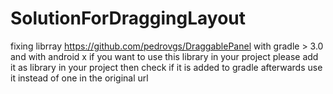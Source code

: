 # SolutionForDraggingLayout
fixing librray https://github.com/pedrovgs/DraggablePanel  with gradle > 3.0 and with android x
if you want to use this library in your project please add it as library in your project
then check if it is added to gradle afterwards use it instead of one in the original url
